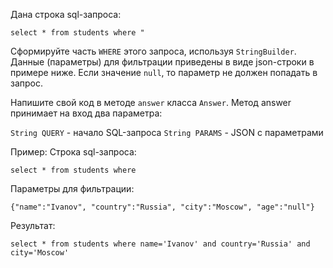 Дана строка sql-запроса:

`select * from students where "`

Сформируйте часть `WHERE` этого запроса, используя `StringBuilder`. Данные (параметры) для фильтрации приведены в виде json-строки в примере ниже. Если значение `null`, то параметр не должен попадать в запрос.

Напишите свой код в методе `answer` класса `Answer`. Метод answer принимает на вход два параметра:

`String QUERY` - начало SQL-запроса `String PARAMS` - JSON с параметрами

Пример: Строка sql-запроса:

`select * from students where`

Параметры для фильтрации:

`{"name":"Ivanov", "country":"Russia", "city":"Moscow", "age":"null"}`

Результат:

`select * from students where name='Ivanov' and country='Russia' and city='Moscow'`